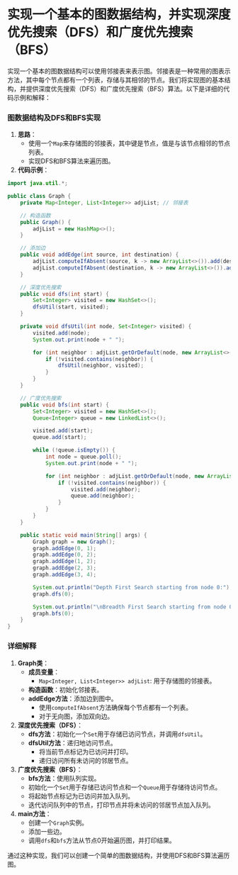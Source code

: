 # 实现一个基本的图数据结构，并实现深度优先搜索（DFS）和广度优先搜索（BFS）

实现一个基本的图数据结构可以使用邻接表来表示图。邻接表是一种常用的图表示方法，其中每个节点都有一个列表，存储与其相邻的节点。我们将实现图的基本结构，并提供深度优先搜索（DFS）和广度优先搜索（BFS）算法。以下是详细的代码示例和解释：

### 图数据结构及DFS和BFS实现

1. **思路**：
    - 使用一个`Map`来存储图的邻接表，其中键是节点，值是与该节点相邻的节点列表。
    - 实现DFS和BFS算法来遍历图。
2. **代码示例**：

```java
import java.util.*;  

public class Graph {  
    private Map<Integer, List<Integer>> adjList; // 邻接表  

    // 构造函数  
    public Graph() {  
        adjList = new HashMap<>();  
    }  

    // 添加边  
    public void addEdge(int source, int destination) {  
        adjList.computeIfAbsent(source, k -> new ArrayList<>()).add(destination);  
        adjList.computeIfAbsent(destination, k -> new ArrayList<>()).add(source); // 无向图  
    }  

    // 深度优先搜索  
    public void dfs(int start) {  
        Set<Integer> visited = new HashSet<>();  
        dfsUtil(start, visited);  
    }  

    private void dfsUtil(int node, Set<Integer> visited) {  
        visited.add(node);  
        System.out.print(node + " ");  

        for (int neighbor : adjList.getOrDefault(node, new ArrayList<>())) {  
            if (!visited.contains(neighbor)) {  
                dfsUtil(neighbor, visited);  
            }  
        }  
    }  

    // 广度优先搜索  
    public void bfs(int start) {  
        Set<Integer> visited = new HashSet<>();  
        Queue<Integer> queue = new LinkedList<>();  

        visited.add(start);  
        queue.add(start);  

        while (!queue.isEmpty()) {  
            int node = queue.poll();  
            System.out.print(node + " ");  

            for (int neighbor : adjList.getOrDefault(node, new ArrayList<>())) {  
                if (!visited.contains(neighbor)) {  
                    visited.add(neighbor);  
                    queue.add(neighbor);  
                }  
            }  
        }  
    }  

    public static void main(String[] args) {  
        Graph graph = new Graph();  
        graph.addEdge(0, 1);  
        graph.addEdge(0, 2);  
        graph.addEdge(1, 2);  
        graph.addEdge(2, 3);  
        graph.addEdge(3, 4);  

        System.out.println("Depth First Search starting from node 0:");  
        graph.dfs(0);  

        System.out.println("\nBreadth First Search starting from node 0:");  
        graph.bfs(0);  
    }  
}
```

### 详细解释

1. **Graph类**：
    - **成员变量**：
        - `Map<Integer, List<Integer>> adjList`: 用于存储图的邻接表。
    - **构造函数**：初始化邻接表。
    - **addEdge方法**：添加边到图中。
        - 使用`computeIfAbsent`方法确保每个节点都有一个列表。
        - 对于无向图，添加双向边。
2. **深度优先搜索（DFS）**：
    - **dfs方法**：初始化一个`Set`用于存储已访问节点，并调用`dfsUtil`。
    - **dfsUtil方法**：递归地访问节点。
        - 将当前节点标记为已访问并打印。
        - 递归访问所有未访问的邻居节点。
3. **广度优先搜索（BFS）**：
    - **bfs方法**：使用队列实现。
    - 初始化一个`Set`用于存储已访问节点和一个`Queue`用于存储待访问节点。
    - 将起始节点标记为已访问并加入队列。
    - 迭代访问队列中的节点，打印节点并将未访问的邻居节点加入队列。
4. **main方法**：
    - 创建一个`Graph`实例。
    - 添加一些边。
    - 调用`dfs`和`bfs`方法从节点0开始遍历图，并打印结果。

通过这种实现，我们可以创建一个简单的图数据结构，并使用DFS和BFS算法遍历图。
